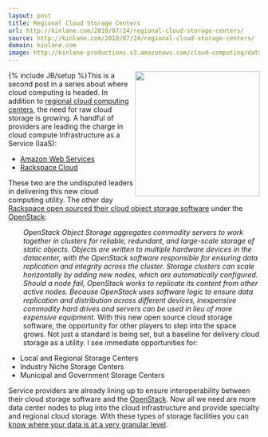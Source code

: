 ```yaml
---
layout: post
title: Regional Cloud Storage Centers
url: http://kinlane.com/2010/07/24/regional-cloud-storage-centers/
source: http://kinlane.com/2010/07/24/regional-cloud-storage-centers/
domain: kinlane.com
image: http://kinlane-productions.s3.amazonaws.com/cloud-computing/datacenter2.png
---
```

{% include JB/setup %}<img title="Cloud Compute Centers" src="http://kinlane-productions.s3.amazonaws.com/cloud-computing/datacenter2.png" alt="" width="250" align="right" />This is a second post in a series about where cloud computing is headed.  In addition to <a href="http://www.kinlane.com/2010/07/regional-cloud-computer-centers/">regional cloud computing centers</a>, the need for  raw cloud storage is growing. A handful of providers are leading the charge in cloud  compute Infrastructure as a Service (IaaS):
<ul class="mainlist">
<li><a href="http://aws.amazon.com/" target="_blank">Amazon Web Services</a></li>
<li><a href="http://www.rackspacecloud.com/" target="_blank">Rackspace  Cloud</a></li>
</ul>
These two are the undisputed leaders in delivering this new cloud  computing utility. The other day <a href="http://www.kinlane.com/2010/07/openstack-open-source-open-standards-cloud/">Rackspace  open sourced their cloud object storage software</a> under the <a href="http://www.openstack.org" target="_blank">OpenStack</a>:
<p style="padding-left: 30px;"><em>OpenStack Object Storage aggregates commodity servers to work together in clusters for reliable, redundant, and large-scale storage of static objects. Objects are written to multiple hardware devices in the datacenter, with the OpenStack software responsible for ensuring data replication and integrity across the cluster. Storage clusters can scale horizontally by adding new nodes, which are automatically configured. Should a node fail, OpenStack works to replicate its content from other active nodes. Because OpenStack uses software logic to ensure data replication and distribution across different devices, inexpensive commodity hard drives and servers can be used in lieu of more expensive equipment.</em>
With this new open source cloud storage software, the opportunity  for other players to step into the space grows. Not just a standard is  being set, but a baseline for delivery cloud storage as a utility. I  see immediate opportunities for:
<ul class="mainlist">
<li>Local and Regional Storage Centers</li>
<li>Industry Niche Storage Centers</li>
<li>Municipal and Government Storage Centers</li>
</ul>
Service providers are already lining up to ensure interoperability  between their cloud storage software and the <a href="http://www.openstack.org/" target="_blank">OpenStack</a>. Now all we need are more data center  nodes to plug into the cloud infrastructure and provide specialty and  regional cloud storage. With these types of storage facilities you can <a href="http://www.kinlane.com/2010/06/do-you-know-where-your-data-is-in-the-cloud/">know where your data is at a very granular level</a>.
